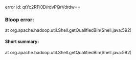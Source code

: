 error id: qtYc2RFi0D/rdvPQrVdrdw==
### Bloop error:

at org.apache.hadoop.util.Shell.getQualifiedBin(Shell.java:592)
#### Short summary: 

at org.apache.hadoop.util.Shell.getQualifiedBin(Shell.java:592)